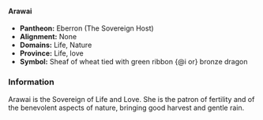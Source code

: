 #### Arawai
- **Pantheon:** Eberron (The Sovereign Host)
- **Alignment:** None
- **Domains:** Life, Nature
- **Province:** Life, love
- **Symbol:** Sheaf of wheat tied with green ribbon {@i or} bronze dragon
### Information

Arawai is the Sovereign of Life and Love. She is the patron of fertility and of the benevolent aspects of nature, bringing good harvest and gentle rain.